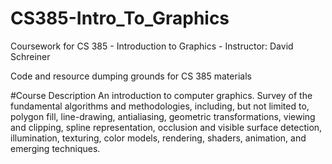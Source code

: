 # CS385-Intro_To_Graphics
Coursework for CS 385 - Introduction to Graphics - Instructor: David Schreiner

Code and resource dumping grounds for CS 385 materials

#Course Description
An introduction to computer graphics. Survey of the fundamental algorithms and methodologies, including, but not limited to, polygon fill, line-drawing, antialiasing, geometric transformations, viewing and clipping, spline representation, occlusion and visible surface detection, illumination, texturing, color models, rendering, shaders, animation, and emerging techniques.
